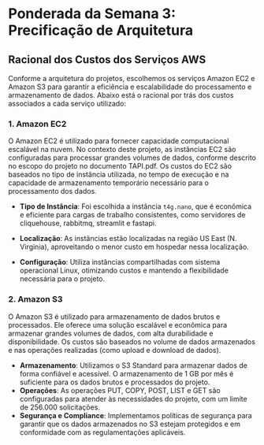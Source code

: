 # Ponderada da Semana 3: Precificação de Arquitetura

## Racional dos Custos dos Serviços AWS

Conforme a arquitetura do projetos, escolhemos os serviços Amazon EC2 e Amazon S3 para garantir a eficiência e escalabilidade do processamento e armazenamento de dados. Abaixo está o racional por trás dos custos associados a cada serviço utilizado:

### 1. Amazon EC2
O Amazon EC2 é utilizado para fornecer capacidade computacional escalável na nuvem. No contexto deste projeto, as instâncias EC2 são configuradas para processar grandes volumes de dados, conforme descrito no escopo do projeto no documento TAPI.pdf. Os custos do EC2 são baseados no tipo de instância utilizada, no tempo de execução e na capacidade de armazenamento temporário necessário para o processamento dos dados.

- **Tipo de Instância**: Foi escolhida a instância `t4g.nano`, que é econômica e eficiente para cargas de trabalho consistentes, como servidores de cliquehouse, rabbitmq, streamlit e fastapi.

- **Localização**: As instâncias estão localizadas na região US East (N. Virginia), aproveitando o menor custo em hospedar nessa localização.

- **Configuração**: Utiliza instâncias compartilhadas com sistema operacional Linux, otimizando custos e mantendo a flexibilidade necessária para o projeto.

### 2. Amazon S3
O Amazon S3 é utilizado para armazenamento de dados brutos e processados. Ele oferece uma solução escalável e econômica para armazenar grandes volumes de dados, com alta durabilidade e disponibilidade. Os custos são baseados no volume de dados armazenados e nas operações realizadas (como upload e download de dados).

- **Armazenamento**: Utilizamos o S3 Standard para armazenar dados de forma confiável e acessível. O armazenamento de 1 GB por mês é suficiente para os dados brutos e processados do projeto.
- **Operações**: As operações PUT, COPY, POST, LIST e GET são configuradas para atender às necessidades do projeto, com um limite de 256.000 solicitações.
- **Segurança e Compliance**: Implementamos políticas de segurança para garantir que os dados armazenados no S3 estejam protegidos e em conformidade com as regulamentações aplicáveis.